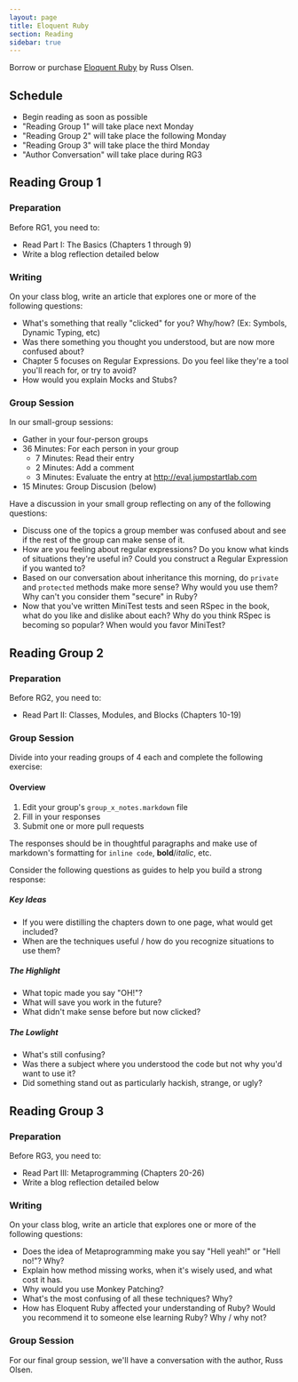 ```yaml
---
layout: page
title: Eloquent Ruby
section: Reading
sidebar: true
---
```


Borrow or purchase [Eloquent Ruby](http://www.amazon.com/gp/product/0321584104/ref=as_li_ss_tl?ie=UTF8&camp=1789&creative=390957&creativeASIN=0321584104&linkCode=as2&tag=jumplab-20) by Russ Olsen. 

## Schedule

* Begin reading as soon as possible
* "Reading Group 1" will take place next Monday
* "Reading Group 2" will take place the following Monday
* "Reading Group 3" will take place the third Monday
* "Author Conversation" will take place during RG3

## Reading Group 1

### Preparation

Before RG1, you need to:

* Read Part I: The Basics (Chapters 1 through 9)
* Write a blog reflection detailed below

### Writing

On your class blog, write an article that explores one or more of the following questions:

* What's something that really "clicked" for you? Why/how? (Ex: Symbols, Dynamic Typing, etc)
* Was there something you thought you understood, but are now more confused about?
* Chapter 5 focuses on Regular Expressions. Do you feel like they're a tool you'll reach for, or try to avoid?
* How would you explain Mocks and Stubs?

### Group Session

In our small-group sessions:

* Gather in your four-person groups
* 36 Minutes: For each person in your group
  * 7 Minutes: Read their entry
  * 2 Minutes: Add a comment
  * 3 Minutes: Evaluate the entry at http://eval.jumpstartlab.com
* 15 Minutes: Group Discusion (below)

Have a discussion in your small group reflecting on any of the following questions:

* Discuss one of the topics a group member was confused about and see if the rest of the group can make sense of it.
* How are you feeling about regular expressions? Do you know what kinds of situations they're useful in? Could you construct a Regular Expression if you wanted to?
* Based on our conversation about inheritance this morning, do `private` and `protected` methods make more sense? Why would you use them? Why can't you consider them "secure" in Ruby?
* Now that you've written MiniTest tests and seen RSpec in the book, what do you like and dislike about each? Why do you think RSpec is becoming so popular? When would you favor MiniTest?

## Reading Group 2

### Preparation

Before RG2, you need to:

* Read Part II: Classes, Modules, and Blocks (Chapters 10-19)

### Group Session

Divide into your reading groups of 4 each and complete the following exercise:

#### Overview

1. Edit your group's `group_x_notes.markdown` file
2. Fill in your responses
3. Submit one or more pull requests

The responses should be in thoughtful paragraphs and make use of markdown's formatting for `inline code`, **bold**/*italic*, etc.

Consider the following questions as guides to help you build a strong response:

##### Key Ideas

* If you were distilling the chapters down to one page, what would get included?
* When are the techniques useful / how do you recognize situations to use them?

##### The Highlight

* What topic made you say "OH!"?
* What will save you work in the future?
* What didn't make sense before but now clicked?

##### The Lowlight

* What's still confusing?
* Was there a subject where you understood the code but not why you'd want to use it?
* Did something stand out as particularly hackish, strange, or ugly?

## Reading Group 3

### Preparation

Before RG3, you need to:

* Read Part III: Metaprogramming (Chapters 20-26)
* Write a blog reflection detailed below

### Writing

On your class blog, write an article that explores one or more of the following questions:

* Does the idea of Metaprogramming make you say "Hell yeah!" or "Hell no!"? Why?
* Explain how method missing works, when it's wisely used, and what cost it has.
* Why would you use Monkey Patching?
* What's the most confusing of all these techniques? Why?
* How has Eloquent Ruby affected your understanding of Ruby? Would you recommend it to someone else learning Ruby? Why / why not?

### Group Session

For our final group session, we'll have a conversation with the author, Russ Olsen.
